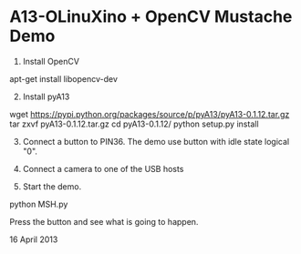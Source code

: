 # A13-OLinuXino + OpenCV Mustache Demo

1. Install OpenCV

  apt-get install libopencv-dev

2. Install pyA13

  wget https://pypi.python.org/packages/source/p/pyA13/pyA13-0.1.12.tar.gz
  tar zxvf pyA13-0.1.12.tar.gz
  cd pyA13-0.1.12/
  python setup.py install

3. Connect a button to PIN36.
The demo use button with idle state logical "0".

4. Connect a camera to one of the USB hosts

5. Start the demo.

  python MSH.py

Press the button and see what is going to happen.

16 April 2013 

